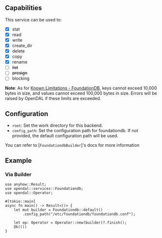 ## Capabilities

This service can be used to:

- [x] stat
- [x] read
- [x] write
- [x] create_dir
- [x] delete
- [x] copy
- [x] rename
- [ ] ~~list~~
- [ ] ~~presign~~
- [ ] blocking

**Note**: As for [Known Limitations - FoundationDB](https://apple.github.io/foundationdb/known-limitations), keys cannot exceed 10,000 bytes in size, and values cannot exceed 100,000 bytes in size. Errors will be raised by OpenDAL if these limits are exceeded.

## Configuration

- `root`: Set the work directory for this backend.
- `config_path`: Set the configuration path for foundationdb. If not provided, the default configuration path will be used.

You can refer to [`FoundationdbBuilder`]'s docs for more information

## Example

### Via Builder

```rust,no_run
use anyhow::Result;
use opendal::services::Foundationdb;
use opendal::Operator;

#[tokio::main]
async fn main() -> Result<()> {
    let mut builder = Foundationdb::default()
        .config_path("/etc/foundationdb/foundationdb.conf");

    let op: Operator = Operator::new(builder)?.finish();
    Ok(())
}
```
